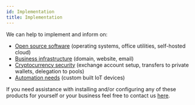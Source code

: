 ```yaml
---
id: Implementation
title: Implementation
---
```


We can help to implement and inform on:
- [Open source software](Kubuntu.md) (operating systems, office utilities, self-hosted cloud)
- [Business infrastructure](Dreamhost.md) (domain, website, email)
- [Cryptocurrency security](Binance.md) (exchange account setup, transfers to private wallets, delegation to pools)
- [Automation needs](Automation.md) (custom built IoT devices)

If you need assistance with installing and/or configuring any of these products for yourself or your business feel free to contact us [here](Contact.md).
